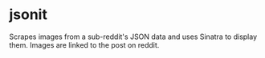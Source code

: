 # jsonit

Scrapes images from a sub-reddit's JSON data and uses Sinatra to display them. Images are linked to the post on reddit. 

